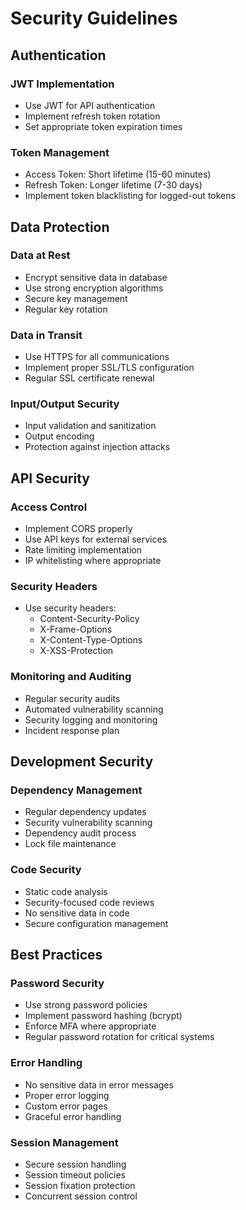 # Security Guidelines

## Authentication

### JWT Implementation
- Use JWT for API authentication
- Implement refresh token rotation
- Set appropriate token expiration times

### Token Management
- Access Token: Short lifetime (15-60 minutes)
- Refresh Token: Longer lifetime (7-30 days)
- Implement token blacklisting for logged-out tokens

## Data Protection

### Data at Rest
- Encrypt sensitive data in database
- Use strong encryption algorithms
- Secure key management
- Regular key rotation

### Data in Transit
- Use HTTPS for all communications
- Implement proper SSL/TLS configuration
- Regular SSL certificate renewal

### Input/Output Security
- Input validation and sanitization
- Output encoding
- Protection against injection attacks

## API Security

### Access Control
- Implement CORS properly
- Use API keys for external services
- Rate limiting implementation
- IP whitelisting where appropriate

### Security Headers
- Use security headers:
  - Content-Security-Policy
  - X-Frame-Options
  - X-Content-Type-Options
  - X-XSS-Protection

### Monitoring and Auditing
- Regular security audits
- Automated vulnerability scanning
- Security logging and monitoring
- Incident response plan

## Development Security

### Dependency Management
- Regular dependency updates
- Security vulnerability scanning
- Dependency audit process
- Lock file maintenance

### Code Security
- Static code analysis
- Security-focused code reviews
- No sensitive data in code
- Secure configuration management

## Best Practices

### Password Security
- Use strong password policies
- Implement password hashing (bcrypt)
- Enforce MFA where appropriate
- Regular password rotation for critical systems

### Error Handling
- No sensitive data in error messages
- Proper error logging
- Custom error pages
- Graceful error handling

### Session Management
- Secure session handling
- Session timeout policies
- Session fixation protection
- Concurrent session control
